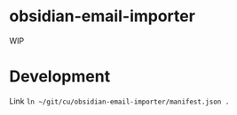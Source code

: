 # obsidian-email-importer

WIP


# Development

Link `ln ~/git/cu/obsidian-email-importer/manifest.json .`

